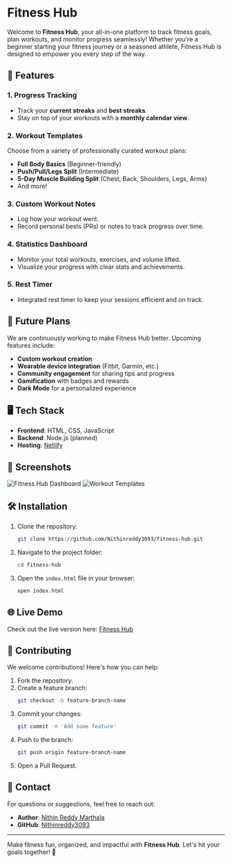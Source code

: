 
# Fitness Hub

Welcome to **Fitness Hub**, your all-in-one platform to track fitness goals, plan workouts, and monitor progress seamlessly! Whether you're a beginner starting your fitness journey or a seasoned athlete, Fitness Hub is designed to empower you every step of the way.

## 🌟 Features

### 1. **Progress Tracking**
- Track your **current streaks** and **best streaks**.
- Stay on top of your workouts with a **monthly calendar view**.

### 2. **Workout Templates**
Choose from a variety of professionally curated workout plans:
- **Full Body Basics** (Beginner-friendly)
- **Push/Pull/Legs Split** (Intermediate)
- **5-Day Muscle Building Split** (Chest, Back, Shoulders, Legs, Arms)
- And more!

### 3. **Custom Workout Notes**
- Log how your workout went.
- Record personal bests (PRs) or notes to track progress over time.

### 4. **Statistics Dashboard**
- Monitor your total workouts, exercises, and volume lifted.
- Visualize your progress with clear stats and achievements.

### 5. **Rest Timer**
- Integrated rest timer to keep your sessions efficient and on track.

## 🚀 Future Plans
We are continuously working to make Fitness Hub better. Upcoming features include:
- **Custom workout creation**
- **Wearable device integration** (Fitbit, Garmin, etc.)
- **Community engagement** for sharing tips and progress
- **Gamification** with badges and rewards
- **Dark Mode** for a personalized experience

## 🖥️ Tech Stack
- **Frontend**: HTML, CSS, JavaScript
- **Backend**: Node.js (planned)
- **Hosting**: [Netlify](https://fitness-hub-nithin.netlify.app/)

## 📸 Screenshots
![Fitness Hub Dashboard](https://via.placeholder.com/800x400?text=Fitness+Hub+Screenshot)
![Workout Templates](https://via.placeholder.com/800x400?text=Workout+Templates+Screenshot)

## 🛠️ Installation
1. Clone the repository:
   ```bash
   git clone https://github.com/Nithinreddy3093/fitness-hub.git
   ```
2. Navigate to the project folder:
   ```bash
   cd fitness-hub
   ```
3. Open the `index.html` file in your browser:
   ```bash
   open index.html
   ```

## 🌐 Live Demo
Check out the live version here: [Fitness Hub](https://fitness-hub-nithin.netlify.app/)

## 🤝 Contributing
We welcome contributions! Here's how you can help:
1. Fork the repository.
2. Create a feature branch:
   ```bash
   git checkout -b feature-branch-name
   ```
3. Commit your changes:
   ```bash
   git commit -m 'Add some feature'
   ```
4. Push to the branch:
   ```bash
   git push origin feature-branch-name
   ```
5. Open a Pull Request.

## 📧 Contact
For questions or suggestions, feel free to reach out:
- **Author**: [Nithin Reddy Marthala](https://www.linkedin.com/in/nithin-marthala-82a981284)
- **GitHub**: [Nithinreddy3093](https://github.com/Nithinreddy3093)

---

Make fitness fun, organized, and impactful with **Fitness Hub**. Let's hit your goals together! 💪
```

